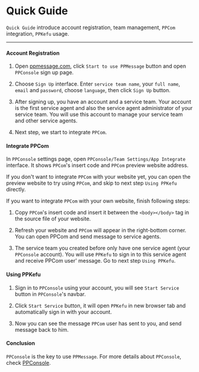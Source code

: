 # Quick Guide

`Quick Guide` introduce account registration, team management, `PPCom` integration, `PPKefu` usage.

-----

#### Account Registration
    
1. Open [ppmessage.com](https://ppmessage.com), click `Start to use PPMessage` button and open `PPConsole` sign up page.

2. Choose `Sign Up` interface. Enter `service team name`, your `full name`, `email` and `password`, choose `language`, then click `Sign Up` button. 

3. After signing up, you have an account and a service team. Your account is the first service agent and also the service agent administrator of your service team. You will use this account to manage your service team and other service agents.

3. Next step, we start to integrate `PPCom`.


#### Integrate PPCom
    
In `PPConsole` settings page, open `PPConsole/Team Settings/App Integrate` interface. It shows `PPCom`'s insert code and `PPCom` preview website address. 
   
If you don't want to integrate `PPCom` with your website yet, you can open the preview website to try using `PPCom`, and skip to next step `Using PPKefu` directly.
  
If you want to integrate `PPCom` with your own website, finish following steps:

1. Copy `PPCom`'s insert code and insert it between the `<body></body>` tag in the source file of your website.
 
2. Refresh your website and `PPCom` will appear in the right-bottom corner. You can open PPCom and send message to service agents.

3. The service team you created before only have one service agent (your `PPConsole` account). You will use `PPKefu` to sign in to this service agent and receive PPCom user' message. Go to next step `Using PPKefu`.


#### Using PPKefu

1. Sign in to `PPConsole` using your account, you will see `Start Service` button in `PPConsole`'s navbar.

2. Click `Start Service` button, it will open `PPKefu` in new browser tab and automatically sign in with your account.

3. Now you can see the message `PPCom` user has sent to you, and send message back to him.

#### Conclusion

`PPConsole` is the key to use `PPMessage`. For more details about `PPConsole`, check [PPConsole](./README.md).
